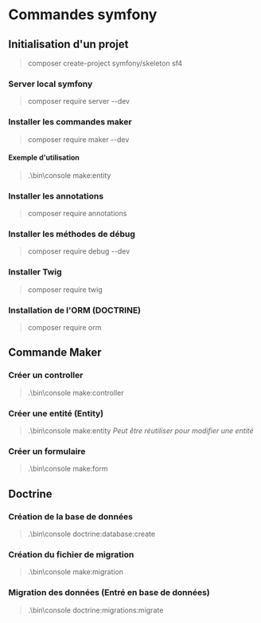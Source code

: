 # Commandes symfony

## Initialisation d'un projet
>composer create-project symfony/skeleton sf4

### Server local symfony
>composer require server --dev

### Installer les commandes maker
>composer require maker --dev

#### Exemple d'utilisation
>.\bin\console make:entity

### Installer les annotations
>composer require annotations

### Installer les méthodes de débug
>composer require debug --dev

### Installer Twig
>composer require twig

### Installation de l'ORM (DOCTRINE)
>composer require orm

## Commande Maker

### Créer un controller
>.\bin\console make:controller

### Créer une entité (Entity)
>.\bin\console make:entity
>*Peut être réutiliser pour modifier une entité*

### Créer un formulaire
>.\bin\console make:form

## Doctrine

### Création de la base de données
>.\bin\console doctrine:database:create

### Création du fichier de migration
>.\bin\console make:migration

### Migration des données (Entré en base de données)
>.\bin\console doctrine:migrations:migrate


